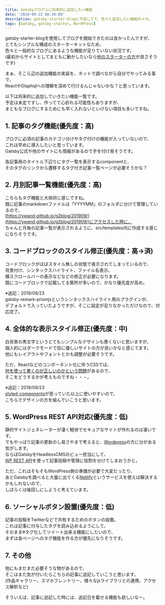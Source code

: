```yaml
---
title: Gatsbyブログ上に将来的に追加したい機能
date: "2019-09-22 08:30:00"
description: gatsby-starter-blogに不足してて、色々と追加したい機能のメモ。
tags: [Gatsby, gatsby-starter, WordPress]
---
```


gatsby-starter-blogを使用してブログを開始できたのは良かったんですが、  
とてもシンプルな構成のスターターキットなため、  
色々と一般的なブログにあるような機能が足りていない状況です。  
(最初からサイトとしてまともに動かしたいなら[他のスターターの方](https://www.gatsbyjs.org/starters/?v=2)が良さそうです)

まぁ、そこら辺の追加機能の実装を、ネットで調べながら自分でやってみる事で、  
ReactやGlaphqlへの理解を深めて行けるんじゃないかな？と思っています。  

以下は将来的に追加していきたい機能一覧です。  
予定は未定ですし、作ってて心折れる可能性もありますが、  
まともなブログにするためにも早く入れないといけない項目も多いですね。  


## 1. 記事のタグ機能(優先度：高)
ブログに必須の記事のカテゴリ分けやタグ付けの機能が入っていないので、  
これは早めに導入したいと思っています。  
Gatsby公式や他のサイトにも情報があるので手を付け易そうです。  

各記事用のタイトル下辺りにタグ一覧を表示するcomponentと、  
そのタグのリンクから遷移するタグ付き記事一覧ページが必要そうかな？  


## 2. 月別記事一覧機能(優先度：高)
こちらもタグ機能と大体同じ感じですね。  
既に記事のmarkdownファイルは「YYYYMM」のフォルダに分けて管理しているので、  
[https://ywand.github.io/g2blog/201909/](https://ywand.github.io/g2blog/201909/)にアクセスした時に、  
ちゃんと月毎の記事一覧が表示されるように、src/templates内に作成する感じになりそうです。  


## 3. コードブロックのスタイル修正(優先度：高→済)
コードブロックがほぼスタイル無しの状態で表示されてしまっているので、  
背景付け、シンタックスハイライト、ファイル名表示、  
横スクロールバーの表示などなどの修正が必要になります。  
既にコードブロックで記載してる箇所が多いので、かなり優先度が高め。  

※追記：2019/09/23  
gatsby-remark-prismjsというシンタックスハイライト用のプラグインが、  
デフォルトで入っていたようですが、そこに設定が足りなかっただけなので、対応完了。  


## 4. 全体的な表示スタイル修正(優先度：中)
白背景の黒文字というとてもシンプルなデザインも悪くないと思いますが、  
個人的にはダークモードで目に優しいサイトの方が良いかなと感じてます。  
他にもレイアウトやフォントとかも調整が必要そうです。  

ただ、Reactなどのコンポーネント化に伴うCSSでは、  
[何を使って書くのが正しいのかという問題](https://qiita.com/lightnet328/items/218eb1c4a347302cc340)があるので、  
そこをどうするかが考えものですね・・・。  

※追記：2019/09/23  
[styled-components](https://www.styled-components.com/)が思っていた以上に使いやすいので、  
こちらでデザインの方を組んでいこうと思います。  


## 5. WordPress REST API対応(優先度：低)
静的サイトジェネレーターが凄く軽快でセキュアなサイトが作れるのは凄いです。   
でもやっぱり記事の更新のし易さやまで考えると、[Wordpress](https://ja.wordpress.org/)の方に分がある気がします。  
ならばGatsbyをHeadlessCMSのビュー担当にして、  
[WP REST API](https://ja.wp-api.org/)を使って記事投稿や管理に役割を分けてしまおうかと。  

ただ、これはそもそもWordPress側の準備が必要で大変だったり、  
あとGatsbyを調べると大量に出てくる[Netlify](https://www.netlify.com/)というサービスを使えば解決するかもしれないので、  
しばらくは後回しにしようと考えています。  


## 6. ソーシャルボタン設置(優先度：低)
記事の投稿をTwitterなどで共有するためのボタンの設置。  
これは記事に付与したタグを読み込めるようにして、  
そのまま#タグ化してツイート出来る機能にしたいので、  
まずは各ページへのタグ機能を作る方が優先になりそうです。  


## 7. その他
他にもまだまだ必要そうな物があるので、  
そこはまた気が付いたらこちらの記事に追記していこうと思います。  
(作品ギャラリー、スマホフレンドリー、様々なjsライブラリとの連携、アクセス解析など)

そういえば、記事に追記した時には、追記日を載せる機能も欲しいなー。

